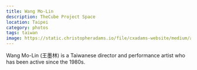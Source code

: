 ```yaml
---
title: Wang Mo-Lin
description: TheCube Project Space
location: Taipei
category: photos
tags: taiwan
image: https://static.christopheradams.io/file/cxadams-website/medium/albums/2018/20181117-20181117_Taipei_1-TheCube/20181117-20181117_Taipei_1-TheCube_L1005846-0.jpg
---
```


Wang Mo-Lin (王墨林) is a Taiwanese director and performance artist who has been
active since the 1980s.
